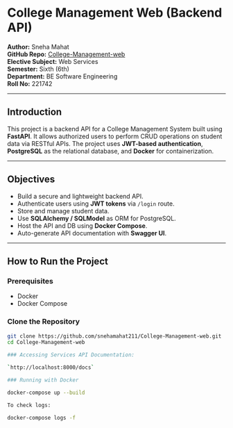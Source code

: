 # College Management Web (Backend API)

**Author:** Sneha Mahat  
**GitHub Repo:** [College-Management-web](https://github.com/snehamahat211/College-Management-web)  
**Elective Subject:** Web Services  
**Semester:** Sixth (6th)  
**Department:** BE Software Engineering  
**Roll No:** 221742

---
## Introduction

This project is a backend API for a College Management System built using **FastAPI**. It allows authorized users to perform CRUD operations on student data via RESTful APIs. The project uses **JWT-based authentication**, **PostgreSQL** as the relational database, and **Docker** for containerization.

---

##  Objectives

- Build a secure and lightweight backend API.
- Authenticate users using **JWT tokens** via `/login` route.
- Store and manage student data.
- Use **SQLAlchemy / SQLModel** as ORM for PostgreSQL.
- Host the API and DB using **Docker Compose**.
- Auto-generate API documentation with **Swagger UI**.

---

##  How to Run the Project

### Prerequisites

- Docker
- Docker Compose

###  Clone the Repository

```bash
git clone https://github.com/snehamahat211/College-Management-web.git
cd College-Management-web

### Accessing Services API Documentation:

`http://localhost:8000/docs`

### Running with Docker

docker-compose up --build

To check logs:

docker-compose logs -f


